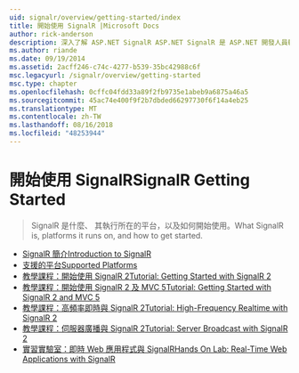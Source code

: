 ```yaml
---
uid: signalr/overview/getting-started/index
title: 開始使用 SignalR |Microsoft Docs
author: rick-anderson
description: 深入了解 ASP.NET SignalR ASP.NET SignalR 是 ASP.NET 開發人員輕鬆開發即時 web 功能的新程式庫。 SignalR 可讓 bi...
ms.author: riande
ms.date: 09/19/2014
ms.assetid: 2acff246-c74c-4277-b539-35bc42988c6f
msc.legacyurl: /signalr/overview/getting-started
msc.type: chapter
ms.openlocfilehash: 0cffc04fdd33a89f2fb9735e1abeb9a6875a46a5
ms.sourcegitcommit: 45ac74e400f9f2b7dbded66297730f6f14a4eb25
ms.translationtype: MT
ms.contentlocale: zh-TW
ms.lasthandoff: 08/16/2018
ms.locfileid: "48253944"
---
```

<a name="signalr-getting-started"></a><span data-ttu-id="9e64e-104">開始使用 SignalR</span><span class="sxs-lookup"><span data-stu-id="9e64e-104">SignalR Getting Started</span></span>
====================
> <span data-ttu-id="9e64e-105">SignalR 是什麼、 其執行所在的平台，以及如何開始使用。</span><span class="sxs-lookup"><span data-stu-id="9e64e-105">What SignalR is, platforms it runs on, and how to get started.</span></span>


- [<span data-ttu-id="9e64e-106">SignalR 簡介</span><span class="sxs-lookup"><span data-stu-id="9e64e-106">Introduction to SignalR</span></span>](introduction-to-signalr.md)
- [<span data-ttu-id="9e64e-107">支援的平台</span><span class="sxs-lookup"><span data-stu-id="9e64e-107">Supported Platforms</span></span>](supported-platforms.md)
- [<span data-ttu-id="9e64e-108">教學課程：開始使用 SignalR 2</span><span class="sxs-lookup"><span data-stu-id="9e64e-108">Tutorial: Getting Started with SignalR 2</span></span>](tutorial-getting-started-with-signalr.md)
- [<span data-ttu-id="9e64e-109">教學課程：開始使用 SignalR 2 及 MVC 5</span><span class="sxs-lookup"><span data-stu-id="9e64e-109">Tutorial: Getting Started with SignalR 2 and MVC 5</span></span>](tutorial-getting-started-with-signalr-and-mvc.md)
- [<span data-ttu-id="9e64e-110">教學課程：高頻率即時與 SignalR 2</span><span class="sxs-lookup"><span data-stu-id="9e64e-110">Tutorial: High-Frequency Realtime with SignalR 2</span></span>](tutorial-high-frequency-realtime-with-signalr.md)
- [<span data-ttu-id="9e64e-111">教學課程：伺服器廣播與 SignalR 2</span><span class="sxs-lookup"><span data-stu-id="9e64e-111">Tutorial: Server Broadcast with SignalR 2</span></span>](tutorial-server-broadcast-with-signalr.md)
- [<span data-ttu-id="9e64e-112">實習實驗室：即時 Web 應用程式與 SignalR</span><span class="sxs-lookup"><span data-stu-id="9e64e-112">Hands On Lab: Real-Time Web Applications with SignalR</span></span>](real-time-web-applications-with-signalr.md)
